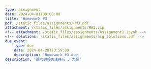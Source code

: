 ```yaml
---
type: assignment
date: 2024-04-01T09:00:00
title: 'Homework #3'
pdf: /static_files/assignments/HW3.pdf
attachment: /static_files/assignments/HW3.zip
<!-- attachment: /static_files/assignments/Assignment1.ipynb -->
<!-- solutions: /static_files/assignments/asg_solutions.pdf -->
due_event: 
    type: due
    date: 2024-04-28T23:59:00
    description: 'Homework #3 due'
description: '這次的報告總共有 3 大題'
---
```

